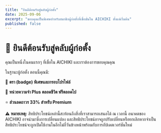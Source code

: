 ```yaml
---
title: "ยินดีต้อนรับสู่คลับผู้ก่อตั้ง"
date: 2025-09-06
excerpt: "ขอบคุณเป็นพิเศษสำหรับสมาชิกผู้ก่อตั้งที่เชื่อมั่นใน AICHIKI ตั้งแต่เริ่มต้น"
published: false
---
```


# 🎉 ยินดีต้อนรับสู่คลับผู้ก่อตั้ง

คุณเป็นหนึ่งในคนแรกๆ ที่เชื่อใน AICHIKI และเราต้องการขอบคุณคุณ

ในฐานะผู้ก่อตั้ง ตอนนี้คุณมี:

🏅 **ตรา (badge) พิเศษและกรอบโปรไฟล์**

🧠 **หน่วยความจำ Plus ตลอดชีวิต ฟรีตลอดไป**

⭐ **ส่วนลดถาวร 33% สำหรับ Premium**

⚠️ **หมายเหตุ:** สิทธิประโยชน์เหล่านี้สะท้อนถึงสิ่งที่เราสามารถเสนอได้ ณ เวลานี้ อนาคตของ AICHIKI อาจนำมาซึ่งการเปลี่ยนแปลง และสิทธิประโยชน์อาจถูกปรับเปลี่ยนหรือยกเลิกหากจำเป็น สิทธิประโยชน์จะถูกเปิดใช้งานในอีกไม่กี่วันข้างหน้าพร้อมกับการอัปเดตเวอร์ชันใหม่